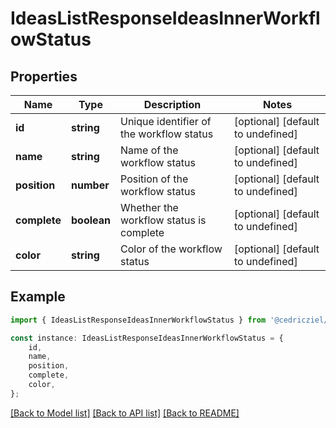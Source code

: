 # IdeasListResponseIdeasInnerWorkflowStatus


## Properties

Name | Type | Description | Notes
------------ | ------------- | ------------- | -------------
**id** | **string** | Unique identifier of the workflow status | [optional] [default to undefined]
**name** | **string** | Name of the workflow status | [optional] [default to undefined]
**position** | **number** | Position of the workflow status | [optional] [default to undefined]
**complete** | **boolean** | Whether the workflow status is complete | [optional] [default to undefined]
**color** | **string** | Color of the workflow status | [optional] [default to undefined]

## Example

```typescript
import { IdeasListResponseIdeasInnerWorkflowStatus } from '@cedricziel/aha-js';

const instance: IdeasListResponseIdeasInnerWorkflowStatus = {
    id,
    name,
    position,
    complete,
    color,
};
```

[[Back to Model list]](../README.md#documentation-for-models) [[Back to API list]](../README.md#documentation-for-api-endpoints) [[Back to README]](../README.md)
